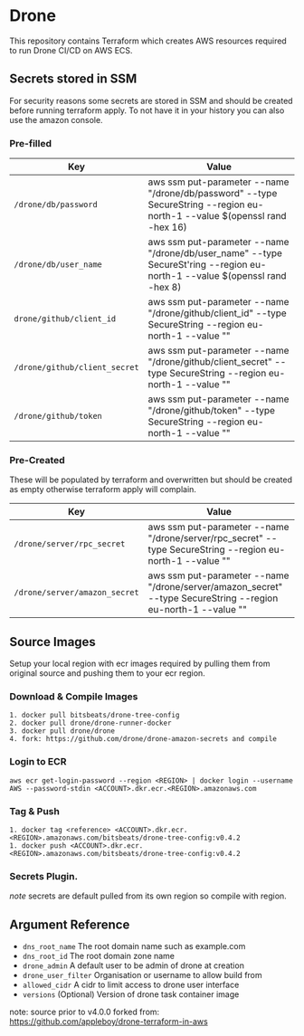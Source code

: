 # Drone

This repository contains Terraform which creates AWS resources required to run Drone CI/CD on AWS ECS.

## Secrets stored in SSM

For security reasons some secrets are stored in SSM and should be created
before running terraform apply. To not have it in your history you can also
use the amazon console.

### Pre-filled

| Key | Value | 
|---|---|
| `/drone/db/password` |  aws ssm put-parameter --name "/drone/db/password" --type SecureString --region eu-north-1 --value $(openssl rand -hex 16) |
| `/drone/db/user_name` |  aws ssm put-parameter --name "/drone/db/user_name" --type SecureSt'ring --region eu-north-1 --value $(openssl rand -hex 8) |
| `drone/github/client_id` | aws ssm put-parameter --name "/drone/github/client_id" --type SecureString --region eu-north-1 --value "<CUSTOM VALUE>" |
| `/drone/github/client_secret` | aws ssm put-parameter --name "/drone/github/client_secret" --type SecureString --region eu-north-1 --value "<CUSTOM VALUE>" |
| `/drone/github/token` | aws ssm put-parameter --name "/drone/github/token" --type SecureString --region eu-north-1 --value "<CUSTOM VALUE>" |

### Pre-Created

These will be populated by terraform and overwritten but should be created as empty otherwise terraform apply will complain.

| Key | Value | 
|---|---|
| `/drone/server/rpc_secret` |  aws ssm put-parameter --name "/drone/server/rpc_secret" --type SecureString --region eu-north-1 --value "" |
| `/drone/server/amazon_secret` |  aws ssm put-parameter --name "/drone/server/amazon_secret" --type SecureString --region eu-north-1 --value "" |

## Source Images

Setup your local region with ecr images required by pulling them from original source and pushing them to your ecr region.

### Download & Compile Images

    1. docker pull bitsbeats/drone-tree-config
    2. docker pull drone/drone-runner-docker
    3. docker pull drone/drone
    4. fork: https://github.com/drone/drone-amazon-secrets and compile

### Login to ECR

    aws ecr get-login-password --region <REGION> | docker login --username AWS --password-stdin <ACCOUNT>.dkr.ecr.<REGION>.amazonaws.com

### Tag & Push

    1. docker tag <reference> <ACCOUNT>.dkr.ecr.<REGION>.amazonaws.com/bitsbeats/drone-tree-config:v0.4.2
    1. docker push <ACCOUNT>.dkr.ecr.<REGION>.amazonaws.com/bitsbeats/drone-tree-config:v0.4.2

### Secrets Plugin.

*note* secrets are default pulled from its own region so compile with region.

## Argument Reference

 * ```dns_root_name``` The root domain name such as example.com
 * ```dns_root_id``` The root domain zone name
 * ```drone_admin``` A default user to be admin of drone at creation
 * ```drone_user_filter``` Organisation or username to allow build from
 * ```allowed_cidr``` A cidr to limit access to drone user interface
 * ```versions``` (Optional) Version of drone task container image

note: source prior to v4.0.0 forked from: https://github.com/appleboy/drone-terraform-in-aws
